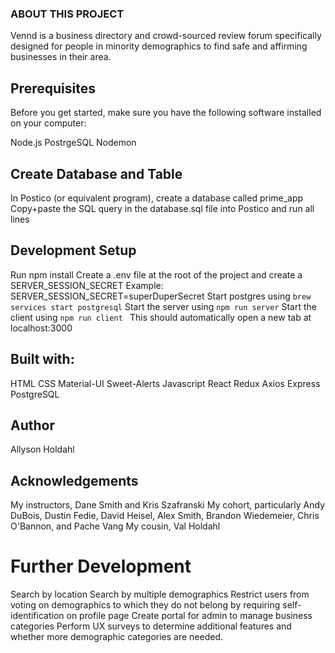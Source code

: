 ### ABOUT THIS PROJECT
Vennd is a business directory and crowd-sourced review forum specifically designed for people in minority demographics to find safe and affirming businesses in their area.

## Prerequisites
Before you get started, make sure you have the following software installed on your computer:

Node.js
PostrgeSQL
Nodemon

## Create Database and Table
In Postico (or equivalent program), create a database called prime_app
Copy+paste the SQL query in the database.sql file into Postico and run all lines

## Development Setup
Run npm install
Create a .env file at the root of the project and create a SERVER_SESSION_SECRET
    Example: SERVER_SESSION_SECRET=superDuperSecret
Start postgres using `brew services start postgresql`
Start the server using `npm run server`
Start the client using `npm run client `
    This should automatically open a new tab at localhost:3000

## Built with:
HTML
CSS
Material-UI
Sweet-Alerts
Javascript
React
Redux
Axios
Express
PostgreSQL

## Author

Allyson Holdahl

## Acknowledgements

My instructors, Dane Smith and Kris Szafranski
My cohort, particularly Andy DuBois, Dustin Fedie, David Heisel, Alex Smith, Brandon Wiedemeier, Chris O'Bannon, and Pache Vang
My cousin, Val Holdahl

# Further Development

Search by location
Search by multiple demographics
Restrict users from voting on demographics to which they do not belong by requiring self-identification on profile page
Create portal for admin to manage business categories
Perform UX surveys to determine additional features and whether more demographic categories are needed.